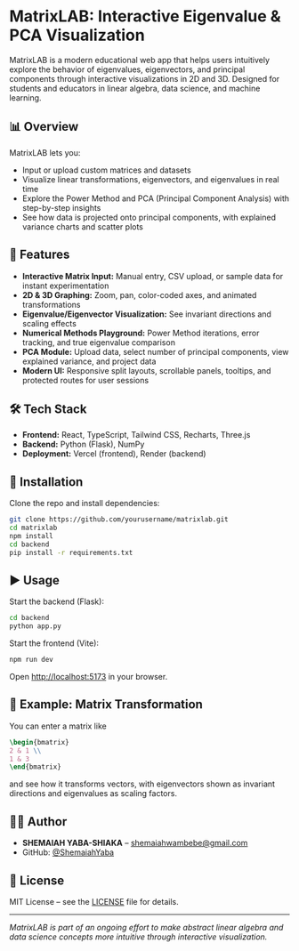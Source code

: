 # MatrixLAB: Interactive Eigenvalue & PCA Visualization

MatrixLAB is a modern educational web app that helps users intuitively explore the behavior of eigenvalues, eigenvectors, and principal components through interactive visualizations in 2D and 3D. Designed for students and educators in linear algebra, data science, and machine learning.

## 📊 Overview

MatrixLAB lets you:

- Input or upload custom matrices and datasets
- Visualize linear transformations, eigenvectors, and eigenvalues in real time
- Explore the Power Method and PCA (Principal Component Analysis) with step-by-step insights
- See how data is projected onto principal components, with explained variance charts and scatter plots

## 🚀 Features

- **Interactive Matrix Input:** Manual entry, CSV upload, or sample data for instant experimentation
- **2D & 3D Graphing:** Zoom, pan, color-coded axes, and animated transformations
- **Eigenvalue/Eigenvector Visualization:** See invariant directions and scaling effects
- **Numerical Methods Playground:** Power Method iterations, error tracking, and true eigenvalue comparison
- **PCA Module:** Upload data, select number of principal components, view explained variance, and project data
- **Modern UI:** Responsive split layouts, scrollable panels, tooltips, and protected routes for user sessions

## 🛠️ Tech Stack

- **Frontend:** React, TypeScript, Tailwind CSS, Recharts, Three.js
- **Backend:** Python (Flask), NumPy
- **Deployment:** Vercel (frontend), Render (backend)

## 🔧 Installation

Clone the repo and install dependencies:

```bash
git clone https://github.com/yourusername/matrixlab.git
cd matrixlab
npm install
cd backend
pip install -r requirements.txt
```

## ▶️ Usage

Start the backend (Flask):

```bash
cd backend
python app.py
```

Start the frontend (Vite):

```bash
npm run dev
```

Open [http://localhost:5173](http://localhost:5173) in your browser.

## 🧮 Example: Matrix Transformation

You can enter a matrix like

```latex
\begin{bmatrix}
2 & 1 \\
1 & 3
\end{bmatrix}
```

and see how it transforms vectors, with eigenvectors shown as invariant directions and eigenvalues as scaling factors.

## 🧑‍💻 Author

- **SHEMAIAH YABA-SHIAKA** – [shemaiahwambebe@gmail.com](mailto:shemaiahwambebe@gmail.com)
- GitHub: [@ShemaiahYaba](https://github.com/ShemaiahYaba/)

## 📄 License

MIT License – see the [LICENSE](LICENSE) file for details.

---

_MatrixLAB is part of an ongoing effort to make abstract linear algebra and data science concepts more intuitive through interactive visualization._
